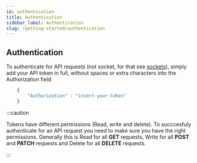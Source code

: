 ```yaml
---
id: authentication
title: Authentication
sidebar_label: Authentication
slug: /getting-started/authentication
---
```


## Authentication

To authenticate for API requests (not socket, for that see [sockets](/docs/getting-started/socket)), simply add your API token in full, without spaces or extra characters into the Authorization field

```js title="Authentication"
    {
        "Authorization" : "insert-your-token"
    }
```

:::caution

Tokens have different permissions (Read, write and delete). To succcesfuly authenticate for an API request you need to make sure you have the right permissions.
Generally this is Read for all **GET** requests, Write for all **POST** and **PATCH** requests and Delete for all **DELETE** requests.

:::

